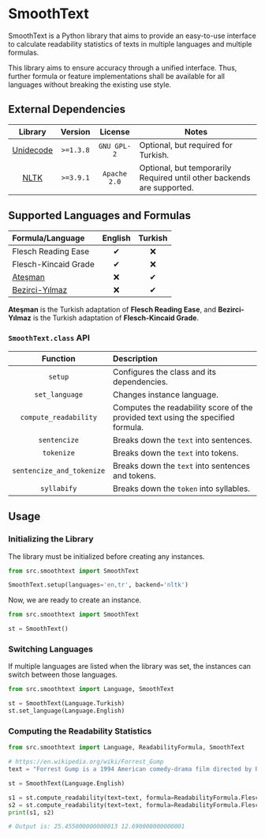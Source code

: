 # SmoothText

SmoothText is a Python library that aims to provide an easy-to-use interface to calculate readability statistics of
texts in multiple languages and multiple formulas.

This library aims to ensure accuracy through a unified interface. Thus, further formula or feature implementations shall
be available for all languages without breaking the existing use style.

## External Dependencies

|                     Library                      |  Version  |   License    | Notes                                                                  |
|:------------------------------------------------:|:---------:|:------------:|------------------------------------------------------------------------|
| [Unidecode](https://pypi.org/project/Unidecode/) | `>=1.3.8` | `GNU GPL-2`  | Optional, but required for Turkish.                                    |
|          [NLTK](https://www.nltk.org/)           | `>=3.9.1` | `Apache 2.0` | Optional, but temporarily Required until other backends are supported. |

## Supported Languages and Formulas

| Formula/Language                                                                                                                                                                                                                                                    | English | Turkish |
|:--------------------------------------------------------------------------------------------------------------------------------------------------------------------------------------------------------------------------------------------------------------------|:-------:|:-------:|
| Flesch Reading Ease                                                                                                                                                                                                                                                 |    ✔    |    ❌    |
| Flesch-Kincaid Grade                                                                                                                                                                                                                                                |    ✔    |    ❌    |
| [Ateşman](https://scholar.google.com/scholar?as_sdt=0%2C5&q=T%C3%BCrk%C3%A7ede+Okunabilirli%C4%9Fin+%C3%96l%C3%A7%C3%BClmesi+Ate%C5%9Fman&btnG=)                                                                                                                    |    ❌    |    ✔    |
| [Bezirci-Yılmaz](https://scholar.google.com/scholar?as_sdt=0%2C5&q=Metinlerin+okunabilirli%C4%9Finin+%C3%B6l%C3%A7%C3%BClmesi+%C3%BCzerine+bir+yazilim+k%C3%BCt%C3%BCphanesi+ve+T%C3%BCrk%C3%A7e+i%C3%A7in+yeni+bir+okunabilirlik+%C3%B6l%C3%A7%C3%BCt%C3%BC&btnG=) |    ❌    |    ✔    |

**Ateşman** is the Turkish adaptation of **Flesch Reading Ease**, and **Bezirci-Yılmaz** is the Turkish adaptation of
**Flesch-Kincaid Grade**.

### `SmoothText.class` API

|         Function          | Description                                                                      |
|:-------------------------:|:---------------------------------------------------------------------------------|
|          `setup`          | Configures the class and its dependencies.                                       |
|      `set_language`       | Changes instance language.                                                       |
|   `compute_readability`   | Computes the readability score of the provided text using the specified formula. |
|       `sentencize`        | Breaks down the `text` into sentences.                                           |
|        `tokenize`         | Breaks down the `text` into tokens.                                              |
| `sentencize_and_tokenize` | Breaks down the `text` into sentences and tokens.                                |
|        `syllabify`        | Breaks down the `token` into syllables.                                          |

## Usage

### Initializing the Library

The library must be initialized before creating any instances.

```python
from src.smoothtext import SmoothText

SmoothText.setup(languages='en,tr', backend='nltk')
```

Now, we are ready to create an instance.

```python
from src.smoothtext import SmoothText

st = SmoothText()
```

### Switching Languages

If multiple languages are listed when the library was set, the instances can switch between those languages.

```python
from src.smoothtext import Language, SmoothText

st = SmoothText(Language.Turkish)
st.set_language(Language.English)
```

### Computing the Readability Statistics

```python
from src.smoothtext import Language, ReadabilityFormula, SmoothText

# https://en.wikipedia.org/wiki/Forrest_Gump
text = "Forrest Gump is a 1994 American comedy-drama film directed by Robert Zemeckis."

st = SmoothText(Language.English)

s1 = st.compute_readability(text=text, formula=ReadabilityFormula.Flesch_Reading_Ease)
s2 = st.compute_readability(text=text, formula=ReadabilityFormula.Flesch_Kincaid_Grade)
print(s1, s2)

# Output is: 25.455000000000013 12.690000000000001
```
